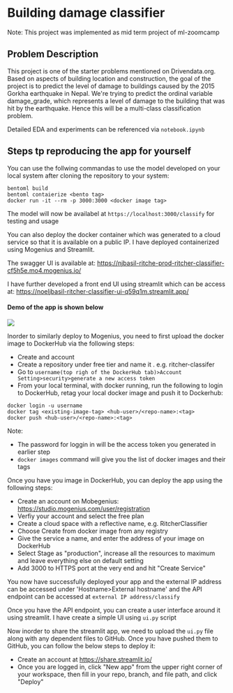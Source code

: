 # Building damage classifier
Note: This project was implemented as mid term project of ml-zoomcamp

## Problem Description
This project is one of the starter problems mentioned on Drivendata.org. Based on aspects of building location and construction, the goal of the project is to predict the level of damage to buildings caused by the 2015 Gorkha earthquake in Nepal. We're trying to predict the ordinal variable damage_grade, which represents a level of damage to the building that was hit by the earthquake. Hence this will be a multi-class classification problem. 

Detailed EDA and experiments can be referenced via `notebook.ipynb`

## Steps tp reproducing the app for yourself
You can use the follwing commandas to use the model developed on your local system after cloning the repository to your system:
```
bentoml build
bentoml contaierize <bento tag>
docker run -it --rm -p 3000:3000 <docker image tag>
```
The model will now be availabel at `https://localhost:3000/classify` for testing and usage

You can also deploy the docker container which was generated to a cloud service so that it is available on a public IP. I have deployed containerized using Mogenius and Streamlit. 

The swagger UI is available at: 
https://njbasil-ritche-prod-ritcher-classifier-cf5h5e.mo4.mogenius.io/

I have further developed a front end UI using streamlit which can be access at: 
https://noeljbasil-ritcher-classifier-ui-q59q1m.streamlit.app/

#### Demo of the app is shown below
![](https://github.com/noeljbasil/ritcher-classifier/blob/main/Recording%202022-11-13%20at%2003.28.39.gif)

Inorder to similarly deploy to Mogenius, you need to first upload the docker image to DockerHub via the following steps:
* Create and account
* Create a repository under free tier and name it . e.g. ritcher-classifer
* Go to `username(top righ of the DockerHub tab)>Account Setting>security>generate a new access token`
* From your local terminal, with docker running, run the following to login to DockerHub, retag your local docker image and push it to Dockerhub:
```
docker login -u username
docker tag <existing-image-tag> <hub-user>/<repo-name>:<tag>
docker push <hub-user>/<repo-name>:<tag>
```
  Note: 
- The password for loggin in will be the access token you generated in earlier step        
- `docker images` command will give you the list of docker images and their tags

Once you have you image in DockerHub, you can deploy the app using the following steps:
- Create an account on Mobegenius: https://studio.mogenius.com/user/registration
- Verfiy your account and select the free plan
- Create a cloud space with a reflective name, e.g. RitcherClassifier
- Choose Create from docker image from any registry
- Give the service a name, and enter the address of your image on DockerHub
- Select Stage as "production", increase all the resources to maximum and leave everything else on default setting
- Add 3000 to HTTPS port at the very end and hit "Create Service"

You now have successfully deployed your app and the external IP address can be accessed under 'Hostname>External hostname' and the API endpoint can be accessed at `external IP address/classify`

Once you have the API endpoint, you can create a user interface around it using streamlit. I have create a simple UI using `ui.py` script

Now inorder to share the streamlit app, we need to upload the `ui.py` file along with any dependent files to GitHub. Once you have pushed them to GitHub, you can follow the below steps to deploy it:
- Create an account at https://share.streamlit.io/
- Once you are logged in, click "New app" from the upper right corner of your workspace, then fill in your repo, branch, and file path, and click "Deploy"
